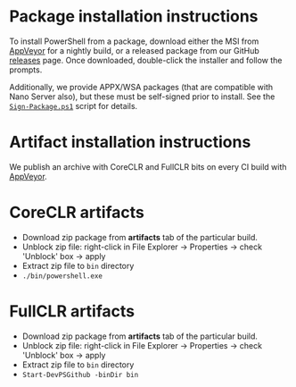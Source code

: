 Package installation instructions
=================================

To install PowerShell from a package, download either the MSI from [AppVeyor][] for a nightly build, 
or a released package from our GitHub [releases][] page. 
Once downloaded, double-click the installer and follow the prompts.

Additionally, we provide APPX/WSA packages (that are compatible with Nano Server also), 
but these must be self-signed prior to install. 
See the [`Sign-Package.ps1`][signing] script for details.

[releases]: https://github.com/PowerShell/PowerShell/releases
[signing]: ../../tools/Sign-Package.ps1

Artifact installation instructions
==================================

We publish an archive with CoreCLR and FullCLR bits on every CI build
with [AppVeyor][].

[AppVeyor]: https://ci.appveyor.com/project/PowerShell/powershell

CoreCLR artifacts
=================

* Download zip package from **artifacts** tab of the particular build.
* Unblock zip file: right-click in File Explorer -> Properties ->
  check 'Unblock' box -> apply
* Extract zip file to `bin` directory
* `./bin/powershell.exe`

FullCLR artifacts
=================

* Download zip package from **artifacts** tab of the particular build.
* Unblock zip file: right-click in File Explorer -> Properties ->
  check 'Unblock' box -> apply
* Extract zip file to `bin` directory
* `Start-DevPSGithub -binDir bin`
